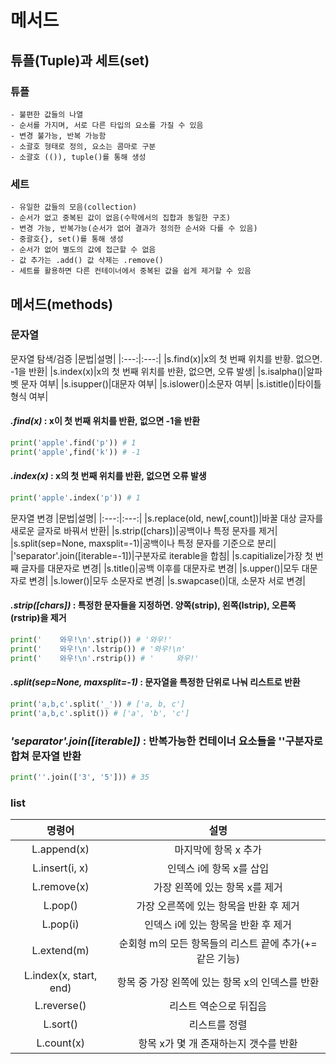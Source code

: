 # **메서드**
## **튜플(Tuple)과 세트(set)**
### 튜플
    - 불편한 값들의 나열
    - 순서를 가지며, 서로 다른 타입의 요소를 가질 수 있음
    - 변경 불가능, 반복 가능함
    - 소괄호 형태로 정의, 요소는 콤마로 구분
    - 소괄호 (()), tuple()를 통해 생성

### 세트
    - 유일한 값들의 모음(collection)
    - 순서가 없고 중복된 값이 없음(수학에서의 집합과 동일한 구조)
    - 변경 가능, 반복가능(순서가 없어 결과가 정의한 순서와 다를 수 있음)
    - 중괄호{}, set()를 통해 생성
    - 순서가 없어 별도의 값에 접근할 수 없음
    - 값 추가는 .add() 값 삭제는 .remove()
    - 세트를 활용하면 다른 컨테이너에서 중복된 값을 쉽게 제거할 수 있음

## **메서드(methods)**
### 문자열
문자열 탐색/검증
|문법|설명|
|:---:|:---:|
|s.find(x)|x의 첫 번째 위치를 반황. 없으면. -1을 반환|
|s.index(x)|x의 첫 번째 위치를 반환, 없으면, 오류 발생|
|s.isalpha()|알파벳 문자 여부|
|s.isupper()|대문자 여부|
|s.islower()|소문자 여부|
|s.istitle()|타이틀 형식 여부|


#### ***.find(x)*** : x이 첫 번째 위치를 반환, 없으면 -1을 반환
```python
print('apple'.find('p')) # 1
print('apple',find('k')) # -1
```

#### ***.index(x)*** : x의 첫 번째 위치를 반환, 없으면 오류 발생
```python
print('apple'.index('p')) # 1
```

문자열 변경
|문법|설명|
|:---:|:---:|
|s.replace(old, new[,count])|바꿀 대상 글자를 새로운 글자로 바꿔서 반환|
|s.strip([chars])|공백이나 특정 문자를 제거|
|s.split(sep=None, maxsplit=-1)|공백이나 특정 문자를 기준으로 분리|
|'separator'.join([iterable=-1])|구분자로 iterable을 합침|
|s.capitialize|가장 첫 번째 글자를 대문자로 변경|
|s.title()|공백 이후를 대문자로 변경|
|s.upper()|모두 대문자로 변경|
|s.lower()|모두 소문자로 변경|
|s.swapcase()|대, 소문자 서로 변경|

#### ***.strip([chars])*** : 특정한 문자들을 지정하면. 양쪽(strip), 왼쪽(lstrip), 오른쪽(rstrip)을 제거
```python
print('    와우!\n'.strip()) # '와우!'
print('    와우!\n'.lstrip()) # '와우!\n'
print('    와우!\n'.rstrip()) # '     와우!'
```

#### ***.split(sep=None, maxsplit=-1)*** : 문자열을 특정한 단위로 나눠 리스트로 반환
```python
print('a,b,c'.split('_')) # ['a, b, c']
print('a,b,c'.split()) # ['a', 'b', 'c']
```

### ***'separator'.join([iterable])*** : 반복가능한 컨테이너 요소들을 ''구분자로 합쳐 문자열 반환
```python
print(''.join(['3', '5'])) # 35
```

### **list**

|명령어|설명|
|:---:|:---:|
|L.append(x)|마지막에 항목 x 추가|
|L.insert(i, x)|인덱스 i에 항목 x를 삽입|
|L.remove(x)|가장 왼쪽에 있는 항목 x를 제거|
|L.pop()|가장 오른쪽에 있는 항목을 반환 후 제거|
|L.pop(i)|인덱스 i에 있는 항목을 반환 후 제거|
|L.extend(m)|순회형 m의 모든 항목들의 리스트 끝에 추가(+= 같은 기능)|
|L.index(x, start, end)|항목 중 가장 왼쪽에 있는 항목 x의 인덱스를 반환|
|L.reverse()|리스트 역순으로 뒤집음|
|L.sort()|리스트를 정렬|
|L.count(x)|항목 x가 몇 개 존재하는지 갯수를 반환|